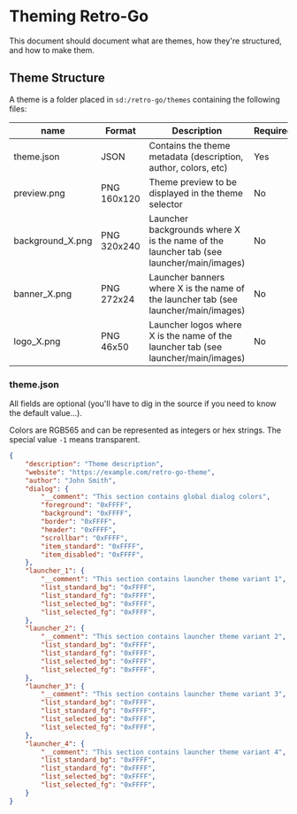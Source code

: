 # Theming Retro-Go

This document should document what are themes, how they're structured, and how to make them.


## Theme Structure

A theme is a folder placed in `sd:/retro-go/themes` containing the following files:

| name | Format | Description | Required |
|--|--|--|--|
| theme.json | JSON | Contains the theme metadata (description, author, colors, etc) | Yes |
| preview.png | PNG 160x120 | Theme preview to be displayed in the theme selector | No |
| background_X.png | PNG 320x240 | Launcher backgrounds where X is the name of the launcher tab (see launcher/main/images) | No |
| banner_X.png | PNG 272x24 | Launcher banners where X is the name of the launcher tab (see launcher/main/images) | No |
| logo_X.png | PNG 46x50 | Launcher logos where X is the name of the launcher tab (see launcher/main/images) | No |

### theme.json

All fields are optional (you'll have to dig in the source if you need to know the default value...).

<!-- FIXME: We should settle on a specific endianness and document it... -->
<!-- FIXME: Document where transparency is applicable, also make review code to ensure it's correctly converted to C_TRANSPARENT where needed. -->
<!-- FIXME2: Instead of -1 maybe we should accept the string "transparent", it's more explicit. -->
Colors are RGB565 and can be represented as integers or hex strings. The special value `-1` means transparent.

````json
{
    "description": "Theme description",
    "website": "https://example.com/retro-go-theme",
    "author": "John Smith",
    "dialog": {
        "__comment": "This section contains global dialog colors",
        "foreground": "0xFFFF",
        "background": "0xFFFF",
        "border": "0xFFFF",
        "header": "0xFFFF",
        "scrollbar": "0xFFFF",
        "item_standard": "0xFFFF",
        "item_disabled": "0xFFFF",
    },
    "launcher_1": {
        "__comment": "This section contains launcher theme variant 1",
        "list_standard_bg": "0xFFFF",
        "list_standard_fg": "0xFFFF",
        "list_selected_bg": "0xFFFF",
        "list_selected_fg": "0xFFFF",
    },
    "launcher_2": {
        "__comment": "This section contains launcher theme variant 2",
        "list_standard_bg": "0xFFFF",
        "list_standard_fg": "0xFFFF",
        "list_selected_bg": "0xFFFF",
        "list_selected_fg": "0xFFFF",
    },
    "launcher_3": {
        "__comment": "This section contains launcher theme variant 3",
        "list_standard_bg": "0xFFFF",
        "list_standard_fg": "0xFFFF",
        "list_selected_bg": "0xFFFF",
        "list_selected_fg": "0xFFFF",
    },
    "launcher_4": {
        "__comment": "This section contains launcher theme variant 4",
        "list_standard_bg": "0xFFFF",
        "list_standard_fg": "0xFFFF",
        "list_selected_bg": "0xFFFF",
        "list_selected_fg": "0xFFFF",
    }
}
````
